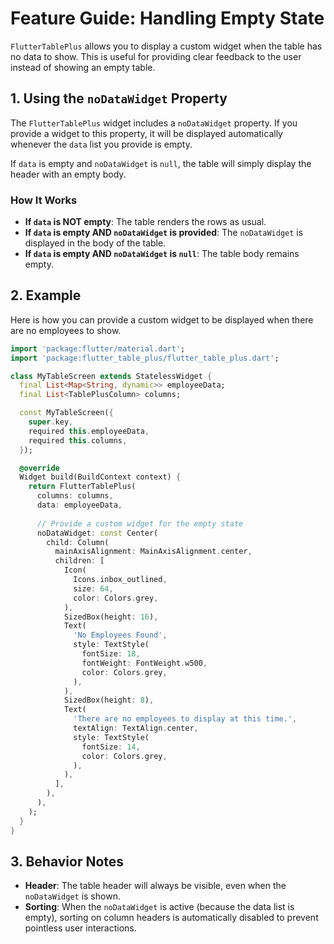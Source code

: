 # Feature Guide: Handling Empty State

`FlutterTablePlus` allows you to display a custom widget when the table has no data to show. This is useful for providing clear feedback to the user instead of showing an empty table.

## 1. Using the `noDataWidget` Property

The `FlutterTablePlus` widget includes a `noDataWidget` property. If you provide a widget to this property, it will be displayed automatically whenever the `data` list you provide is empty.

If `data` is empty and `noDataWidget` is `null`, the table will simply display the header with an empty body.

### How It Works

- **If `data` is NOT empty**: The table renders the rows as usual.
- **If `data` is empty AND `noDataWidget` is provided**: The `noDataWidget` is displayed in the body of the table.
- **If `data` is empty AND `noDataWidget` is `null`**: The table body remains empty.

## 2. Example

Here is how you can provide a custom widget to be displayed when there are no employees to show.

```dart
import 'package:flutter/material.dart';
import 'package:flutter_table_plus/flutter_table_plus.dart';

class MyTableScreen extends StatelessWidget {
  final List<Map<String, dynamic>> employeeData;
  final List<TablePlusColumn> columns;

  const MyTableScreen({
    super.key,
    required this.employeeData,
    required this.columns,
  });

  @override
  Widget build(BuildContext context) {
    return FlutterTablePlus(
      columns: columns,
      data: employeeData,
      
      // Provide a custom widget for the empty state
      noDataWidget: const Center(
        child: Column(
          mainAxisAlignment: MainAxisAlignment.center,
          children: [
            Icon(
              Icons.inbox_outlined,
              size: 64,
              color: Colors.grey,
            ),
            SizedBox(height: 16),
            Text(
              'No Employees Found',
              style: TextStyle(
                fontSize: 18,
                fontWeight: FontWeight.w500,
                color: Colors.grey,
              ),
            ),
            SizedBox(height: 8),
            Text(
              'There are no employees to display at this time.',
              textAlign: TextAlign.center,
              style: TextStyle(
                fontSize: 14,
                color: Colors.grey,
              ),
            ),
          ],
        ),
      ),
    );
  }
}
```

## 3. Behavior Notes

- **Header**: The table header will always be visible, even when the `noDataWidget` is shown.
- **Sorting**: When the `noDataWidget` is active (because the data list is empty), sorting on column headers is automatically disabled to prevent pointless user interactions.
